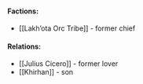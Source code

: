 #### Factions:
- [[Lakh’ota Orc Tribe]] - former chief

#### Relations:
- [[Julius Cicero]] - former lover
- [[Khirhan]] - son